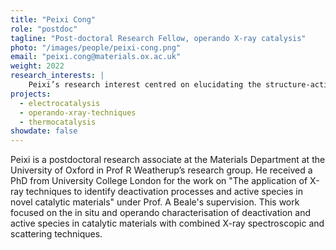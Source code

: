 ```yaml
---
title: "Peixi Cong"
role: "postdoc"
tagline: "Post-doctoral Research Fellow, operando X-ray catalysis"
photo: "/images/people/peixi-cong.png"
email: "peixi.cong@materials.ox.ac.uk"
weight: 2022
research_interests: |
    Peixi’s research interest centred on elucidating the structure-activity relationship of catalytic materials in situ/operando using cutting-edge X-ray techniques. Currently, he is focused on developing beyond ambient pressure surfaces sensitive methods, and applying them to understand reactions that occur at the surface of solid materials that are crucial to the production of carbon-neutral renewable fuel.
projects:
  - electrocatalysis
  - operando-xray-techniques
  - thermocatalysis
showdate: false
---
```


Peixi is a postdoctoral research associate at the Materials Department at the University of Oxford in Prof R Weatherup’s research group. He received a PhD from University College London for the work on "The application of X-ray techniques to identify deactivation processes and active species in novel catalytic materials" under Prof. A Beale's supervision. This work focused on the in situ and operando characterisation of deactivation and active species in catalytic materials with combined X-ray spectroscopic and scattering techniques.
